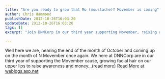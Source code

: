 ```yaml
---
title: "Are you ready to grow that Mo (moustache)? Movember is coming"
author: Chris Hammond
publishDate: 2012-10-26T16:03:20
updateDate: 2012-10-26T16:03:20
tags: []
excerpt: "Join DNNCorp in our third year supporting Movember, raising awareness and funds by embracing our moustaches!"

---
```

Well here we are, nearing the end of the month of October and coming up on the month of N Movember once again. We here at DNNCorp are in our third year of supporting the Movember cause, growing facial hair on our upper lips to raise awareness and money...(<a href="https://weblogs.asp.net/christoc/archive/2012/10/26/are-you-ready-to-grow-that-mo-moustache-movember-is-coming.aspx">read more</a>)<img src="https://weblogs.asp.net/aggbug.aspx?PostID=9221467" width="1" height="1"> <a href="https://weblogs.asp.net/christoc/archive/2012/10/26/are-you-ready-to-grow-that-mo-moustache-movember-is-coming.aspx">Read More at weblogs.asp.net</a>



